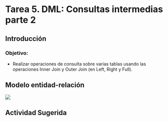 # Tarea 5. DML: Consultas intermedias parte 2

## Introducción

### Objetivo:
- Realizar operaciones de consulta sobre varias tablas usando las operaciones Inner Join y Outer Join (en Left, Right y Full). 

## Modelo entidad-relación
![](https://raw.githubusercontent.com/DISC-isis2304-ST/Introduccion-a-SQL/22dc5290f9c3565253dab4565de219b490861fbc/modelos/e_relacion_parranderos.svg)

## Actividad Sugerida
